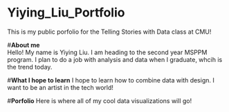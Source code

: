 # Yiying_Liu_Portfolio
This is my public porfolio for the Telling Stories with Data class at CMU!

#**About me**  
Hello! My name is Yiying Liu. I am heading to the second year MSPPM program. I plan to do a job with analysis and data when I graduate, whcih is the trend today. 

#**What I hope to learn**
I hope to learn how to combine data with design. I want to be an artist in the tech world!

#**Porfolio**
Here is where all of my cool data visualizations will go!



